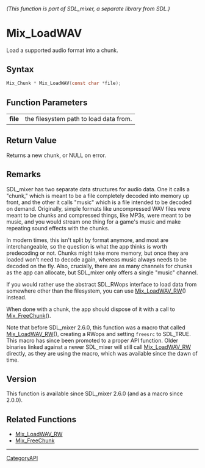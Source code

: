 ###### (This function is part of SDL_mixer, a separate library from SDL.)
# Mix_LoadWAV

Load a supported audio format into a chunk.

## Syntax

```c
Mix_Chunk * Mix_LoadWAV(const char *file);

```

## Function Parameters

|              |                                        |
| ------------ | -------------------------------------- |
| **file**     | the filesystem path to load data from. |

## Return Value

Returns a new chunk, or NULL on error.

## Remarks

SDL_mixer has two separate data structures for audio data. One it calls a
"chunk," which is meant to be a file completely decoded into memory up
front, and the other it calls "music" which is a file intended to be
decoded on demand. Originally, simple formats like uncompressed WAV files
were meant to be chunks and compressed things, like MP3s, were meant to be
music, and you would stream one thing for a game's music and make repeating
sound effects with the chunks.

In modern times, this isn't split by format anymore, and most are
interchangeable, so the question is what the app thinks is worth
predecoding or not. Chunks might take more memory, but once they are loaded
won't need to decode again, whereas music always needs to be decoded on the
fly. Also, crucially, there are as many channels for chunks as the app can
allocate, but SDL_mixer only offers a single "music" channel.

If you would rather use the abstract SDL_RWops interface to load data from
somewhere other than the filesystem, you can use
[Mix_LoadWAV_RW](Mix_LoadWAV_RW)() instead.

When done with a chunk, the app should dispose of it with a call to
[Mix_FreeChunk](Mix_FreeChunk)().

Note that before SDL_mixer 2.6.0, this function was a macro that called
[Mix_LoadWAV_RW](Mix_LoadWAV_RW)(), creating a RWops and setting `freesrc`
to SDL_TRUE. This macro has since been promoted to a proper API function.
Older binaries linked against a newer SDL_mixer will still call
[Mix_LoadWAV_RW](Mix_LoadWAV_RW) directly, as they are using the macro,
which was available since the dawn of time.

## Version

This function is available since SDL_mixer 2.6.0 (and as a macro since
2.0.0).

## Related Functions

* [Mix_LoadWAV_RW](Mix_LoadWAV_RW)
* [Mix_FreeChunk](Mix_FreeChunk)

----
[CategoryAPI](CategoryAPI)

